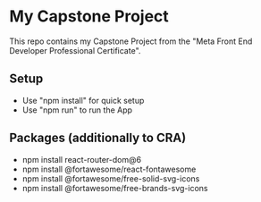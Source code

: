 # My Capstone Project

This repo contains my Capstone Project from the "Meta Front End Developer Professional Certificate".

## Setup
- Use "npm install" for quick setup
- Use "npm run" to run the App
## Packages (additionally to CRA)
- npm install react-router-dom@6
- npm install @fortawesome/react-fontawesome
- npm install @fortawesome/free-solid-svg-icons
- npm install @fortawesome/free-brands-svg-icons